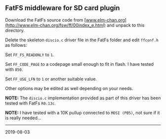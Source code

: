 ## FatFS middleware for SD card plugin

Download the FatFs source code from [www.elm-chan.org](http://www.elm-chan.org/fsw/ff/00index_e.html) and unpack to this directory.

Delete the skeleton `discio.c` driver file in the FatFs folder and edit `ffconf.h` as follows:

Set `FF_FS_READONLY` to `1`.

Set `FF_CODE_PAGE` to a codepage small enough to fit in flash. I have tested with `850`.

Set `FF_USE_LFN` to `1` or another suitable value.

Other options may be edited as well depending on your needs.

__NOTE:__ The `discio.c` implementation provided as part of this driver has been tested with FatFs `R0.13c`.

__NOTE:__ I have tested with a 10K pullup connected to `MOSI (PB5)`, not sure if it is really needed...

---
2019-08-03
